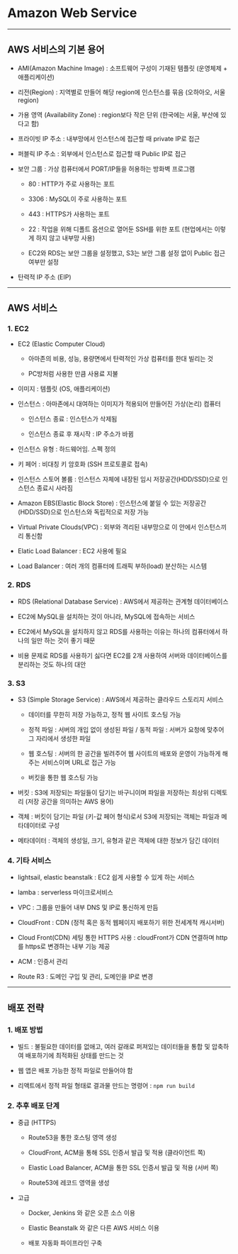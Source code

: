 # Amazon Web Service

***

## AWS 서비스의 기본 용어
- AMI(Amazon Machine Image) : 소프트웨어 구성이 기재된 템플릿 (운영체제 + 애플리케이션)

- 리전(Region) : 지역별로 만들어 해당 region에 인스턴스를 묶음 (오하아오, 서울 region)

- 가용 영역 (Availability Zone) : region보다 작은 단위 (한국에는 서울, 부산에 있다고 함)

- 프라이빗 IP 주소 : 내부망에서 인스턴스에 접근할 때 private IP로 접근

- 퍼블릭 IP 주소 : 외부에서 인스턴스로 접근할 때 Public IP로 접근

- 보안 그룹 : 가상 컴퓨터에서 PORT/IP들을 허용하는 방화벽 프로그램
  - 80 : HTTP가 주로 사용하는 포트

  - 3306 : MySQL이 주로 사용하는 포트

  - 443 : HTTPS가 사용하는 포트

  - 22 : 작업을 위해 디폴트 옵션으로 열어둔 SSH를 위한 포트 (현업에서는 이렇게 하지 않고 내부망 사용)

  - EC2와 RDS는 보안 그룹을 설정했고, S3는 보안 그룹 설정 없이 Public 접근 여부만 설정

- 탄력적 IP 주소 (EIP)

***

## AWS 서비스

### 1. EC2
- EC2 (Elastic Computer Cloud)
  - 아마존의 비용, 성능, 용량면에서 탄력적인 가상 컴퓨터를 한대 빌리는 것

  - PC방처럼 사용한 만큼 사용료 지불

- 이미지 : 템플릿 (OS, 애플리케이션)

- 인스턴스 : 아마존에시 대여하는 이미지가 적용되어 만들어진 가상(논리) 컴퓨터
  - 인스턴스 종료 : 인스턴스가 삭제됨

  - 인스턴스 종료 후 재시작 : IP 주소가 바뀜

- 인스턴스 유형 : 하드웨어임. 스펙 정의 

- 키 페어 : 비대칭 키 암호화 (SSH 프로토콜로 접속)

- 인스턴스 스토어 볼륨 : 인스턴스 자체에 내장된 임시 저장공간(HDD/SSD)으로 인스턴스 종료시 사라짐

- Amazon EBS(Elastic Block Store) : 인스턴스에 붙일 수 있는 저장공간(HDD/SSD)으로 인스턴스와 독립적으로 저장 가능

- Virtual Private Clouds(VPC) : 외부와 격리된 내부망으로 이 안에서 인스턴스끼리 통신함

- Elatic Load Balancer : EC2 사용에 필요

- Load Balancer : 여러 개의 컴퓨터에 트래픽 부하(load) 분산하는 시스템


### 2. RDS
- RDS (Relational Database Service) : AWS에서 제공하는 관계형 데이터베이스

- EC2에 MySQL을 설치하는 것이 아니라, MySQL에 접속하는 서비스

- EC2에서 MySQL을 설치하지 않고 RDS를 사용하는 이유는 하나의 컴퓨터에서 하나의 일만 하는 것이 좋기 때문

- 비용 문제로 RDS를 사용하기 싫다면 EC2를 2개 사용하여 서버와 데이터베이스를 분리하는 것도 하나의 대안

### 3. S3
- S3 (Simple Storage Service) : AWS에서 제공하는 클라우드 스토리지 서비스
  - 데이터를 무한히 저장 가능하고, 정적 웹 사이트 호스팅 가능 

  - 정적 파일 : 서버의 개입 없이 생성된 파일 / 동적 파일 : 서버가 요청에 맞추어 그 자리에서 생성한 파일

  - 웹 호스팅 : 서버의 한 공간을 빌려주어 웹 사이트의 배포와 운영이 가능하게 해주는 서비스이며 URL로 접근 가능

  - 버킷을 통한 웹 호스팅 가능

- 버킷 : S3에 저장되는 파일들이 담기는 바구니이며 파일을 저장하는 최상위 디렉토리 (저장 공간을 의미하는 AWS 용어)

- 객체 : 버킷이 담기는 파일 (키-값 페어 형식)로서 S3에 저장되는 객체는 파일과 메타데이터로 구성

- 메타데이터 : 객체의 생성일, 크기, 유형과 같은 객체에 대한 정보가 담긴 데이터

### 4. 기타 서비스
- lightsail, elastic beanstalk : EC2 쉽게 사용할 수 있게 하는 서비스

- lamba : serverless 마이크로서비스

- VPC : 그룹을 만들어 내부 DNS 및 IP로 통신하게 만듬

- CloudFront : CDN (정적 혹은 동적 웹페이지 배포하기 위한 전세계적 캐시서버)

- Cloud Front(CDN) 세팅 통한 HTTPS 사용 : cloudFront가 CDN 연결하며 http를 https로 변경하는 내부 기능 제공

- ACM : 인증서 관리

- Route R3 : 도메인 구입 및 관리, 도메인을 IP로 변경

***

## 배포 전략

### 1. 배포 방법
- 빌드 : 불필요한 데이터를 없애고, 여러 갈래로 퍼져있는 데이터들을 통합 및 압축하여 배포하기에 최적화된 상태를 만드는 것

- 웹 앱은 배포 가능한 정적 파일로 만들어야 함

- 리액트에서 정적 파일 형태로 결과물 만드는 명령어 : ```npm run build```

### 2. 추후 배포 단계 

- 중급 (HTTPS)
  - Route53을 통한 호스팅 영역 생성

  - CloudFront, ACM을 통해 SSL 인증서 발급 및 적용 (클라이언트 쪽)

  - Elastic Load Balancer, ACM을 통한 SSL 인증서 발급 및 적용 (서버 쪽)

  - Route53에 레코드 영역을 생성

- 고급
  - Docker, Jenkins 와 같은 오픈 소스 이용

  - Elastic Beanstalk 와 같은 다른 AWS 서비스 이용

  - 배포 자동화 파이프라인 구축
